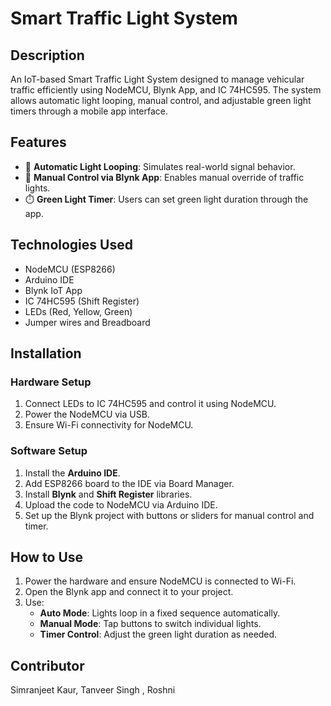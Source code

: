 # Smart Traffic Light System

## Description
An IoT-based Smart Traffic Light System designed to manage vehicular traffic efficiently using NodeMCU, Blynk App, and IC 74HC595. The system allows automatic light looping, manual control, and adjustable green light timers through a mobile app interface.

## Features
- 🔁 **Automatic Light Looping**: Simulates real-world signal behavior.
- 📱 **Manual Control via Blynk App**: Enables manual override of traffic lights.
- ⏱️ **Green Light Timer**: Users can set green light duration through the app.

## Technologies Used
- NodeMCU (ESP8266)
- Arduino IDE
- Blynk IoT App
- IC 74HC595 (Shift Register)
- LEDs (Red, Yellow, Green)
- Jumper wires and Breadboard

## Installation

### Hardware Setup
1. Connect LEDs to IC 74HC595 and control it using NodeMCU.
2. Power the NodeMCU via USB.
3. Ensure Wi-Fi connectivity for NodeMCU.

### Software Setup
1. Install the **Arduino IDE**.
2. Add ESP8266 board to the IDE via Board Manager.
3. Install **Blynk** and **Shift Register** libraries.
4. Upload the code to NodeMCU via Arduino IDE.
5. Set up the Blynk project with buttons or sliders for manual control and timer.

## How to Use
1. Power the hardware and ensure NodeMCU is connected to Wi-Fi.
2. Open the Blynk app and connect it to your project.
3. Use:
   - **Auto Mode**: Lights loop in a fixed sequence automatically.
   - **Manual Mode**: Tap buttons to switch individual lights.
   - **Timer Control**: Adjust the green light duration as needed.

## Contributor
Simranjeet Kaur, Tanveer Singh , Roshni 


